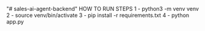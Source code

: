 "# sales-ai-agent-backend" 
HOW TO RUN STEPS 
1 - python3 -m venv venv
2 - source venv/bin/activate
3 - pip install -r requirements.txt
4 - python app.py
